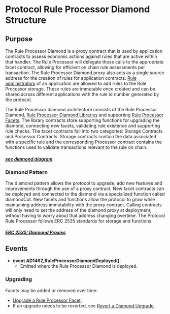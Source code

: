 # Protocol Rule Processor Diamond Structure 

## Purpose

The Rule Processor Diamond is a proxy contract that is used by application contracts to assess economic actions against rules that are active within that handler. The Rule Processor will delegate those calls to the appropriate facet contract, allowing for efficient on chain rule assessments per transaction. The Rule Processor Diamond proxy also acts as a single source address for the creation of rules for application contracts. [Rule administrators](../../../permissions/ADMIN-ROLES.md) of an application are allowed to add rules to the Rule Processor storage. These rules are immutable once created and can be shared across different applications with the rule id number generated by the protocol. 

The Rule Processor diamond architecture consists of the Rule Processor Diamond, [Rule Processor Diamond Libraries](./RULE-PROCESSOR-LIBRARIES.md) and supporting [Rule Processor Facets](./RULE-PROCESSOR-FACETS.md). The library contracts store supporting functions for upgrading the diamond, connecting new facets, validating rule existence and supporting rule checks. The facet contracts fall into two categories: Storage Contracts and Processor Contracts. Storage contracts contain the data associated with a specific rule and the corresponding Processor contract contains the functions used to validate transactions relevant to the rule on chain. 

#### *[see diamond diagram](../../images/ProtocolOverview.png)*

### Diamond Pattern

The diamond pattern allows the protocol to upgrade, add new features and improvements through the use of a proxy contract. New facet contracts can be deployed and connected to the diamond via a specialized function called diamondCut. New facets and functions allow the protocol to grow while maintaining address immutability with the proxy contract. Calling contracts will only need to set the address of the diamond proxy at deployment, without having to worry about that address changing overtime. The Protocol Rule Processor follows ERC 2535 standards for storage and functions. 
#### *[ERC 2535: Diamond Proxies](https://eips.ethereum.org/EIPS/eip-2535)*

## Events
- **event AD1467_RuleProcessorDiamondDeployed()**: 
    - Emitted when: the Rule Processor Diamond is deployed.

### Upgrading 

Facets may be added or removed over time:

- [Upgrade a Rule Processor Facet](RULE-PROCESSOR-DIAMOND-UPGRADE.md).
- If an upgrade needs to be reverted, see [Revert a Diamond Upgrade](../common/DIAMOND-UPGRADE-REVERSION.md).